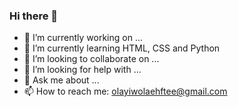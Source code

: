 ### Hi there 👋






- 🔭 I’m currently working on ...
- 🌱 I’m currently learning HTML, CSS and Python
- 👯 I’m looking to collaborate on ...
- 🤔 I’m looking for help with ...
- 💬 Ask me about ...
- 📫 How to reach me: olayiwolaehftee@gmail.com



